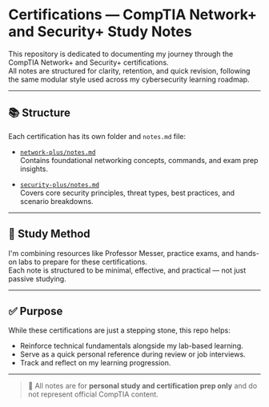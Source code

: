 # Certifications — CompTIA Network+ and Security+ Study Notes

This repository is dedicated to documenting my journey through the CompTIA Network+ and Security+ certifications.  
All notes are structured for clarity, retention, and quick revision, following the same modular style used across my cybersecurity learning roadmap.

---

## 📚 Structure

Each certification has its own folder and `notes.md` file:

- [`network-plus/notes.md`](network-plus/notes.md)  
  Contains foundational networking concepts, commands, and exam prep insights.

- [`security-plus/notes.md`](security-plus/notes.md)  
  Covers core security principles, threat types, best practices, and scenario breakdowns.

---

## 🧠 Study Method

I'm combining resources like Professor Messer, practice exams, and hands-on labs to prepare for these certifications.  
Each note is structured to be minimal, effective, and practical — not just passive studying.

---

## ✅ Purpose

While these certifications are just a stepping stone, this repo helps:

- Reinforce technical fundamentals alongside my lab-based learning.
- Serve as a quick personal reference during review or job interviews.
- Track and reflect on my learning progression.

---

> 🚨 All notes are for **personal study and certification prep only** and do not represent official CompTIA content.
